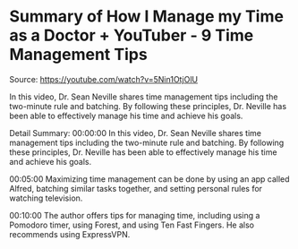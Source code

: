 # Summary of How I Manage my Time as a Doctor + YouTuber - 9 Time Management Tips

Source: https://youtube.com/watch?v=5Nin1OtjOlU

In this video, Dr. Sean Neville shares time management tips including the two-minute rule and batching. By following these principles, Dr. Neville has been able to effectively manage his time and achieve his goals.

Detail Summary: 
00:00:00
In this video, Dr. Sean Neville shares time management tips including the two-minute rule and batching. By following these principles, Dr. Neville has been able to effectively manage his time and achieve his goals.

00:05:00
Maximizing time management can be done by using an app called Alfred, batching similar tasks together, and setting personal rules for watching television.

00:10:00
The author offers tips for managing time, including using a Pomodoro timer, using Forest, and using Ten Fast Fingers. He also recommends using ExpressVPN.

